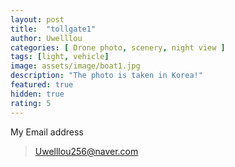 ```yaml
---
layout: post
title:  "tollgate1"
author: Uwelllou
categories: [ Drone photo, scenery, night view ]
tags: [light, vehicle]
image: assets/image/boat1.jpg
description: "The photo is taken in Korea!"
featured: true
hidden: true
rating: 5
---
```







My Email address

> Uwelllou256@naver.com